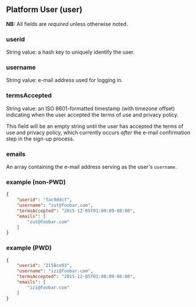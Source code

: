 ## Platform User (user)

**NB:** All fields are *required* unless otherwise noted.

### userid

String value: a hash key to uniquely identify the user.

<!-- TODO -->
<!-- end userid -->

### username

String value: e-mail address used for logging in.

<!-- TODO -->
<!-- end username -->

### termsAccepted

String value: an ISO 8601-formatted timestamp (with timezone offset) indicating when the user accepted the terms of use and privacy policy.

This field will be an empty string until the user has accepted the terms of use and privacy policy, which currently occurs *after* the e-mail confirmation step in the sign-up process.

<!-- end termsAccepted -->

### emails

An array containing the e-mail address serving as the user's `username`.

<!-- TODO -->
<!-- end emails -->

### example (non-PWD)

```json
{
	"userid": "fac9ddcf",
	"username": "zut@foobar.com",
	"termsAccepted": "2015-12-05T01:00:09-08:00",
	"emails": [
		"zut@foobar.com"
	]
}
```

### example (PWD)

```json
{
	"userid": "2158ce03",
	"username": "izi@foobar.com",
	"termsAccepted": "2015-12-05T01:00:09-08:00",
	"emails": [
		"izi@foobar.com"
	]
}
```
